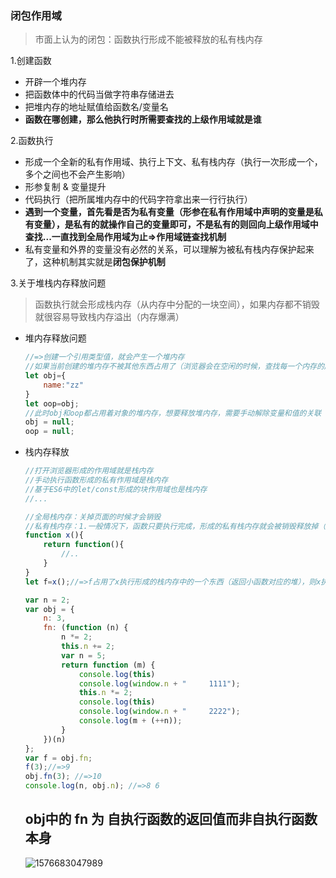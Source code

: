 ### 闭包作用域

> 市面上认为的闭包：函数执行形成不能被释放的私有栈内存

1.创建函数

- 开辟一个堆内存
- 把函数体中的代码当做字符串存储进去
- 把堆内存的地址赋值给函数名/变量名
- **函数在哪创建，那么他执行时所需要查找的上级作用域就是谁**

2.函数执行

- 形成一个全新的私有作用域、执行上下文、私有栈内存（执行一次形成一个，多个之间也不会产生影响）
- 形参复制 & 变量提升
- 代码执行（把所属堆内存中的代码字符拿出来一行行执行）
- **遇到一个变量，首先看是否为私有变量（形参在私有作用域中声明的变量是私有变量），是私有的就操作自己的变量即可，不是私有的则回向上级作用域中查找...一直找到全局作用域为止=>作用域链查找机制**
- 私有变量和外界的变量没有必然的关系，可以理解为被私有栈内存保护起来了，这种机制其实就是**闭包保护机制**

3.关于堆栈内存释放问题

> 函数执行就会形成栈内存（从内存中分配的一块空间），如果内存都不销毁就很容易导致栈内存溢出（内存爆满）

- 堆内存释放问题

  ```javascript
  //=>创建一个引用类型值，就会产生一个堆内存
  //如果当前创建的堆内存不被其他东西占用了（浏览器会在空闲的时候，查找每一个内存的应用情况，不被占用则回释放），释放
  let obj={
      name:"zz"
  }
  let oop=obj;
  //此时obj和oop都占用着对象的堆内存，想要释放堆内存，需要手动解除变量和值的关联（null：空对象指针）
  obj = null;
  oop = null;
  ```

- 栈内存释放

  ```javascript
  //打开浏览器形成的作用域就是栈内存
  //手动执行函数形成的私有作用域是栈内存
  //基于ES6中的let/const形成的块作用域也是栈内存
  //...
  
  //全局栈内存：关掉页面的时候才会销毁
  //私有栈内存：1.一般情况下，函数只要执行完成，形成的私有栈内存就会被销毁释放掉（排除出现无限极递归、出现死循环的模式）2.但是一旦栈内存中的某个东西（一般都是堆内存）被私有作用域以外的事物给占用了，则当前栈内存不能立即被释放销毁（特点：私有作用域中的私有变量等信息也被保留下来了
  function x(){
      return function(){
          //..
      }
  }
  let f=x();//=>f占用了x执行形成的栈内存中的一个东西（返回小函数对应的堆），则x执行形成的栈内存不能被释放
  ```

  ```javascript
  var n = 2;
  var obj = {
      n: 3,
      fn: (function (n) {
          n *= 2;
          this.n += 2;
          var n = 5;
          return function (m) {
              console.log(this)
              console.log(window.n + "     1111");
              this.n *= 2;
              console.log(this)
              console.log(window.n + "     2222");
              console.log(m + (++n));
          }
      })(n)
  };
  var f = obj.fn;
  f(3);//=>9
  obj.fn(3); //=>10
  console.log(n, obj.n); //=>8 6
  ```
  
  ## obj中的 fn 为 自执行函数的返回值而非自执行函数本身
  
  ![1576683047989](C:\Users\李威\AppData\Roaming\Typora\typora-user-images\1576683047989.png)